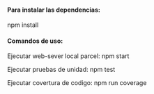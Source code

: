 #### Para instalar las dependencias:

npm install

#### Comandos de uso:

Ejecutar web-sever local parcel:
npm start

Ejecutar pruebas de unidad:
npm test

Ejecutar covertura de codigo:
npm run coverage
